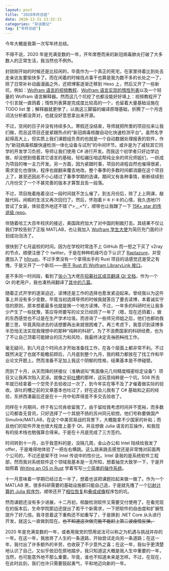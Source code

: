 ```yaml
---
layout: post
title: "2020年终总结"
date: 2020-12-31 23:32:13
categories: "杂谈散记"
tag: ["年终总结"]
---
```


今年大概是我第一次写年终总结。

不得不说，2020 年是充满变数的一年，开年席卷而来的新冠病毒肺炎打破了大多数人的正常生活，我当然也不例外。

<!--more-->

封锁刚开始的时候还是比较闲的，毕竟作为一个真正的死宅，在家里待着比到处去走亲访友要愉快多了。而在闲着的时候找点事干也算是我为数不多的长处之一了，除了日常补补动画漫画之外，还把博客逐渐迁移到 Hexo 上，然后又开了一些新坑，例如：[Wolfram 语言的视频教程](https://space.bilibili.com/3940132/channel/detail?cid=107350)、[Wolfram 语言实现的惰性列表](https://github.com/miRoox/LazyList)以及一个轻量的 Wolfram 语言解释器。然而这几个坑挖了也都没能好好填上：视频教程开了个引言就一直鸽着；惰性列表算是完成度比较高的一个，也留着大量基础设施在 TODO list 里；解释器就更惨了，以我这三脚猫的编译原理基础，折腾了一个月连词法分析都没弄对，也就没好意思拿出来开源。

不过，空闲的日子并没有持续多久。寒假还没结束，导师就把所里的项目拉来让我们做，而且这项目还是紧跟热点的“新冠病毒核酸自动化快速检测平台”。虽然名字起得高大上，但实质上我们课题组负责的也就是一个自动数据处理报表的软件，作为“新冠病毒核酸快速检测一体化设备与试剂”的中间环节。或许是为了减轻其它同学的开发学习负担，导师让我们使用 C# 进行开发。而我这个初学者只好边学边做，却没想到借着其它语言的基础，轻松碾压咱这帮纯业余的师兄师姐们，一跃成为项目的唯一主力开发。另一方面，因为紧跟时事，项目的进程自然也催得很紧，需求变化也很快，程序也就翻来覆去地改。整个春季的多数时间都消磨在这个项目上了，甚至还因此不小心错过了春季学期的选课。期间又有各种事情，断断续续到八月份交了一个不甚完善的版本才算暂且告一段落。

不过，项目拖着拖着没过一段时间就不怎么催了。到五月份后，除了上上网课，敲敲代码，闲暇的生活又再次回归了。然后，怀抱着ドキドキ的心情，我久违地(?)尝试了女装，体验意外地还不错`(\*>﹏<*)′，顺带也让我蹭了一下 [15K+ star 的传说级 repo](https://github.com/komeiji-satori/Dress)。

伴随着哈工大百年校庆的接近，美国政府加大了对中国的制裁打击。其结果不仅让我们学校告别了正版 MATLAB，也让我加入 [Wolfram 学生大使](https://www.wolfram.com/company/careers/ambassador/)为简历充门面的计划成功泡汤了。

很快到了七月返校的时间。因为在学校时常连不上 GitHub 而一怒之下买了 v2ray 的节点，顺便注册了个 twitter。于是在种种机缘巧合下认识了 [Raptazure](https://raptazure.github.io/)，并受邀加入了 [h1trust](https://github.com/h1trust)。不过手里没有一个拿得出手的 Rust 项目的话感觉还是受之有愧，于是又开了一个新坑——[用于 Rust 的 Wolfram LibraryLink 接口](https://crates.io/crates/wll)。

差不多同一时间段，看到了[张小飞](https://www.cryfeifei.cn/)大佬[在招募社区成员翻译 Qt 文档](https://zhuanlan.zhihu.com/p/158983195)，作为一个 Qt 的老用户，我也凑热闹翻译了[其中的几篇](https://github.com/QtDocumentCN/QtDocumentCN/commits?author=miRoox)。

随着正式开学的逐渐迫近，读博还是工作的选择也愈发紧迫起来。曾经我以为这件事上并没有多少变数，毕竟当初选择导师的时候我就答应了要去读博，本着诚实守信的原则，原本想着最多也就是换一个地方读博。不过，一年多的科研时光让我多少产生了一些犹豫，答应导师要写的论文已经鸽了一年了（嗯，现在还鸽着），做的东西感觉也不过是在生产学术垃圾。而咨询了一些师兄师姐之后，他们也都劝我要三思，毕竟真陷进去的话想要再出来就很困难了。再三考虑下，我意识到读博多半恐怕无法实现我理想中的那种“纯粹的科研”。为了不浪费国家的科研经费，也为了不让自己顶着可能肄业的压力和风险，我最终决定去<del>当民科</del>找工作。

毫无疑问，到八月这个时间点才开始准备找工作，在各个层面上都非常不利。不过既然决定了也就不能瞻前顾后，八月底到整个九月，我的精力都放在了找工作和毕业论文开题上。然而准备不足加上我这个阴郁的性格，结果基本是不停碰壁。

而到了十月，从天而降的拼接仪（准确说叫“焦面像元几何精度精密标定设备”）项目又让我再次陷入泥淖。就像之前[吐槽](https://miroox.github.io/blog/2020/10/TrapInSplicerProject/)的那样，这玩意纯粹是一个坑，508 所去年就已经拿着一个空壳子去验收过一次了，到今年实在等不及了才催着做实际的验收。该吐的槽之前的文章基本也吐过了，好在这会儿我有了 C# 基础和之前的经验，东拼西凑最后还是在十一月中旬弄得差不多交去验收了。

同样在十月期间，终于有公司肯收留我了。由于留给我考虑时间并不宽裕，而多数公司都杳无音讯，只好选择了一个其貌不扬的苏州同元软控。他们号称要做国产 Simulink/MATLAB，在这个中美贸易战的背景下，大概能拿不少国家的补贴；而且他们的软件开发也很大程度上基于 Qt，并且想做 Julia 语言的互操作，和我现有的技术栈也勉强算合得来。于是在十月底完成了三方签约。

时间转到十一月，出乎我意料的是，没隔几周，金山办公和 Intel 陆续给我发了 offer，于是难得地体验了一把左右横跳。这么跳来跳去感觉还是非常愧对前面两个公司的，不过还是架不住 Intel 传说中的性价比。Intel 录我的是系统软件工程部，然而我对系统软件这个领域我基本是一无所知，想着抽空大致学一下，于是开始照着 [Writing an OS in Rust](https://os.phil-opp.com/) 学着写写[一个简单的操作系统](https://github.com/miRoox/myx_os)。

十一月意味着一学期已经过去一半了，想着也该把课题捡起来做一做了。作为一个 MATLAB 黑，很多科研需要的基础设施都只能自己造，于是就先撸了一个[衍射计算的 Julia 程序包](https://hit-uoi-sr.github.io/OpticalPropagation.jl/stable/)，顺带还开了[相位恢复](https://github.com/HIT-UOI-SR/PhaseRetrieval.jl)和[叠成成像](https://github.com/HIT-UOI-SR/Ptychography.jl)程序包的坑。

然而课题还没有多少进展，十二月初，核酸检测软件又需要交付使用了。在看完现在的版本后，生命学院那边还提出了若干个新需求，一下把软件的自由度和扩展性提升了好几倍。我寻思着这下重构还不如重写了，于是换到 .NET Core 从头进行开发，就这么一直做到现在。<del>也不知道这次做完能不能赶上第二波疫情反弹。</del>

2020 年是充满变数的一年，或者用我党的惯用说法可以称之为机遇与挑战并存的一年。在这一年，我放弃了人生的一条道路，开始尝试走向另一条道路；在这一年，我付出了许多额外的辛劳，也收获了不少意外之喜；在这一年，我似乎更清楚地认识了自己，又似乎依旧在原地踏步。我只知道这大概是我人生中重要的一年，当然，也可能意外地不那么重要。毕竟，谁也不知道未来是怎样。不过，在现在，在此时此刻，我们也许只需要鼓起勇气，平和地迈向新的一年。
